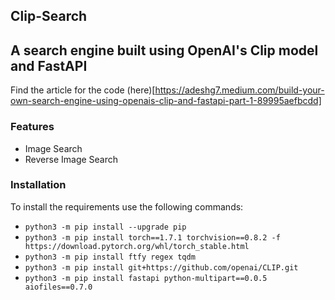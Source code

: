 
## Clip-Search

## A search engine built using OpenAI's Clip model and FastAPI

Find the article for the code (here)[https://adeshg7.medium.com/build-your-own-search-engine-using-openais-clip-and-fastapi-part-1-89995aefbcdd]

### Features
* Image Search
* Reverse Image Search

### Installation
To install the requirements use the following commands:
* `python3 -m pip install --upgrade pip`
* `python3 -m pip install torch==1.7.1 torchvision==0.8.2 -f https://download.pytorch.org/whl/torch_stable.html`
* `python3 -m pip install ftfy regex tqdm`
* `python3 -m pip install git+https://github.com/openai/CLIP.git`
* `python3 -m pip install fastapi python-multipart==0.0.5 aiofiles==0.7.0`